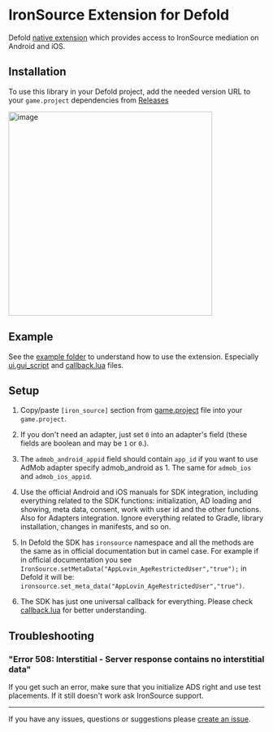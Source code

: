 # IronSource Extension for Defold

Defold [native extension](https://www.defold.com/manuals/extensions/) which provides access to IronSource mediation on Android and iOS.

## Installation
To use this library in your Defold project, add the needed version URL to your `game.project` dependencies from [Releases](https://github.com/defold/extension-ironsource/releases)

<img width="401" alt="image" src="https://user-images.githubusercontent.com/2209596/202223571-c77f0304-5202-4314-869d-7a90bbeec5ec.png">

## Example

See the [example folder](https://github.com/defold/extension-ironsource/tree/main/example) to understand how to use the extension. Especially [ui.gui_script](https://github.com/defold/extension-ironsource/blob/main/example/main.gui_script) and [callback.lua](https://github.com/defold/extension-ironsource/blob/main/example/callback.lua) files.

## Setup

1. Copy/paste `[iron_source]` section from [game.project](https://github.com/defold/extension-ironsource/blob/main/game.project) file into your `game.project`.

2. If you don't need an adapter, just set `0` into an adapter's field (these fields are boolean and may be `1` or `0`.).

3. The `admob_android_appid` field should contain `app_id` if you want to use AdMob adapter specify admob_android as 1. The same for `admob_ios` and `admob_ios_appid`.

4. Use the official Android and iOS manuals for SDK integration, including everything related to the SDK functions: initialization, AD loading and showing, meta data, consent, work with user id and the other functions. Also for Adapters integration. Ignore everything related to Gradle, library installation, changes in manifests, and so on.

5. In Defold the SDK has `ironsource` namespace and all the methods are the same as in official documentation but in camel case. For example if in official documentation you see `IronSource.setMetaData("AppLovin_AgeRestrictedUser","true");` in Defold it will be: `ironsource.set_meta_data("AppLovin_AgeRestrictedUser","true")`.

6. The SDK has just one universal callback for everything. Please check [callback.lua](https://github.com/defold/extension-ironsource/blob/main/example/callback.lua) for better understanding.

## Troubleshooting

### "Error 508: Interstitial - Server response contains no interstitial data"

If you get such an error, make sure that you initialize ADS right and use test placements. If it still doesn't work ask IronSource support.

---

If you have any issues, questions or suggestions please [create an issue](https://github.com/defold/extension-ironsource/issues).
